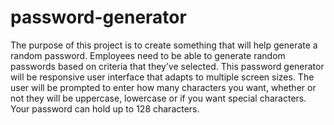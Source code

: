 # password-generator

The purpose of this project is to create something that will help generate a random password. Employees need to be able to generate random passwords based on criteria that they’ve selected. This password generator will be responsive user interface that adapts to multiple screen sizes. The user will be prompted to enter how many characters you want, whether or not they will be uppercase, lowercase or if you want special characters. Your password can hold up to 128 characters. 

